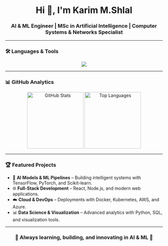 <!-- Profile Header -->
<h1 align="center">Hi 👋, I'm Karim M.Shlal</h1>
<h3 align="center">AI & ML Engineer | MSc in Artificial Intelligence | Computer Systems & Networks Specialist</h3>

---

### 🛠️ Languages & Tools  
<p align="center">
  <img src="https://skillicons.dev/icons?i=python,pytorch,tensorflow,sklearn,java,kotlin,php,laravel,react,vue,html,css,js,graphql,nodejs,mysql,postgres,oracle,mongodb,matlab,linux,docker,kubernetes,git,github,aws,azure,gcp,figma,photoshop" />
</p>

---

### 📊 GitHub Analytics  
<p align="center">
  <img src="https://github-readme-stats.vercel.app/api?username=abdulkarimshlal&show_icons=true&theme=tokyonight&hide_border=true" height="180" alt="GitHub Stats"/>
  <img src="https://github-readme-stats.vercel.app/api/top-langs?username=abdulkarimshlal&layout=compact&langs_count=8&theme=tokyonight&hide_border=true" height="180" alt="Top Languages"/>
</p>

---

### 🏆 Featured Projects  
- 🚀 **AI Models & ML Pipelines** – Building intelligent systems with TensorFlow, PyTorch, and Scikit-learn.  
- 🌐 **Full-Stack Development** – React, Node.js, and modern web applications.  
- ☁️ **Cloud & DevOps** – Deployments with Docker, Kubernetes, AWS, and Azure.  
- 📊 **Data Science & Visualization** – Advanced analytics with Python, SQL, and visualization tools.  

---

<h3 align="center">🚀 Always learning, building, and innovating in AI & ML 🚀</h3>
